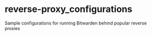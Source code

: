 # reverse-proxy_configurations

Sample configurations for running Bitwarden behind popular reverse proxies
